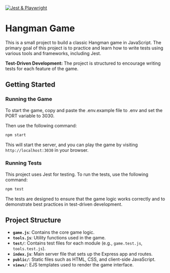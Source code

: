 [![Jest & Playwright](https://github.com/Roowka/Pendu-JS-Tests/actions/workflows/node.js.yml/badge.svg)](https://github.com/Roowka/Pendu-JS-Tests/actions/workflows/node.js.yml)

# Hangman Game

This is a small project to build a classic Hangman game in JavaScript.
The primary goal of this project is to practice and learn how to write tests using various tools and frameworks, including Jest.

**Test-Driven Development:** The project is structured to encourage writing tests for each feature of the game.

## Getting Started

### Running the Game

To start the game, copy and paste the .env.example file to .env and set the PORT variable to 3030.

Then use the following command:

```bash
npm start
```

This will start the server, and you can play the game by visiting `http://localhost:3030` in your browser.

### Running Tests

This project uses Jest for testing. To run the tests, use the following command:

```bash
npm test
```

The tests are designed to ensure that the game logic works correctly and to demonstrate best practices in test-driven development.

## Project Structure

- **`game.js`**: Contains the core game logic.
- **`tools.js`**: Utility functions used in the game.
- **`test/`**: Contains test files for each module (e.g., `game.test.js`, `tools.test.js`).
- **`index.js`**: Main server file that sets up the Express app and routes.
- **`public/`**: Static files such as HTML, CSS, and client-side JavaScript.
- **`views/`**: EJS templates used to render the game interface.
